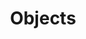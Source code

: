 ---
title: "Objects"
linkTitle: "Objects"
description: "Information regarding what a object is."
weight: 800
---